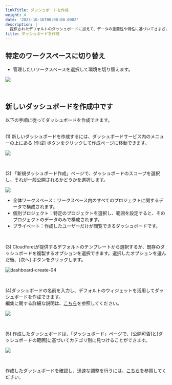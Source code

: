 ```yaml
---
linkTitle: ダッシュボードを作成
weight: 4
date: '2023-10-16T00:00:00.000Z'
description: |
  提供されたデフォルトのダッシュボードに加えて、データの重要性や特性に基づいてさまざまなウィジェットを活用してカスタムダッシュボードを作成し、管理できます。
title: ダッシュボードを作成
---
```


## 特定のワークスペースに切り替え

* 管理したいワークスペースを選択して環境を切り替えます。

![](/guides/dashboards/switching-workspace-01-jp.png)

<br>

## 新しいダッシュボードを作成中です

以下の手順に従ってダッシュボードを作成できます。 <br> <br>

(1) 新しいダッシュボードを作成するには、ダッシュボードサービス内のメニューの上にある \[作成] ボタンをクリックして作成ページに移動できます。

![](/guides/dashboards/create-dashboard-01-jp.png)

<br>

(2) 「新規ダッシュボード作成」ページで、ダッシュボードのスコープを選択し、それが一般公開されるかどうかを選択します。

![](/guides/dashboards/create-dashboard-02-jp.png)

* 全体ワークスペース：ワークスペース内のすべてのプロジェクトに関するデータで構成されます。
* 個別プロジェクト：特定のプロジェクトを選択し、範囲を設定すると、そのプロジェクトのデータのみで構成されます。
* プライベート：作成したユーザーだけが閲覧できるダッシュボードです。

<br>

(3) Cloudforetが提供するデフォルトのテンプレートから選択するか、既存のダッシュボードを複製するオプションを選択できます。選択したオプションを選んだ後、\[次へ] ボタンをクリックします。

![dashboard-create-04](/ja/docs/guides/dashboards/dashboard-img/dashboard-create-04.png)

<br>

(4)ダッシュボードの名前を入力し、デフォルトのウィジェットを活用してダッシュボードを作成できます。\
編集に関する詳細な説明は、[こちら](/ja/docs/guides/dashboards/edit)を参照してください。

![](/guides/dashboards/create-dashboard-03-jp.png)

<br>

(5) 作成したダッシュボードは、「ダッシュボード」ページで、\[公開可否]と\[ダッシュボードの範囲]に基づいてカテゴリ別に見つけることができます。

![](/guides/dashboards/create-dashboard-01-jp.png)

<br>

作成したダッシュボードを確認し、迅速な調整を行うには、[こちら](/ja/docs/guides/dashboards/view)を参照してください。
